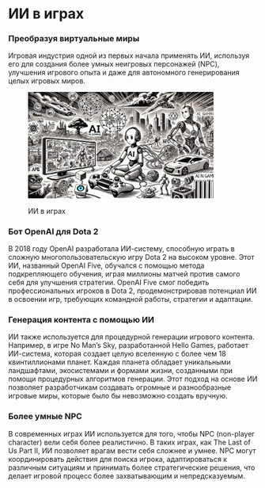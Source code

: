 # ИИ в играх

### Преобразуя виртуальные миры

Игровая индустрия одной из первых начала применять ИИ, используя его для создания более умных неигровых персонажей (NPC), улучшения игрового опыта и даже для автономного генерирования целых игровых миров.

<div align="left"><figure><img src="../../../.gitbook/assets/ai-in-gaming-min (1).png" alt="" width="375"><figcaption><p>ИИ в играх</p></figcaption></figure></div>

### Бот OpenAI для Dota 2

В 2018 году OpenAI разработала ИИ-систему, способную играть в сложную многопользовательскую игру Dota 2 на высоком уровне. Этот ИИ, названный OpenAI Five, обучался с помощью метода подкрепляющего обучения, играя миллионы матчей против самого себя для улучшения стратегии. OpenAI Five смог победить профессиональных игроков в Dota 2, продемонстрировав потенциал ИИ в освоении игр, требующих командной работы, стратегии и адаптации.

### Генерация контента с помощью ИИ

ИИ также используется для процедурной генерации игрового контента. Например, в игре No Man’s Sky, разработанной Hello Games, работает ИИ-система, которая создает целую вселенную с более чем 18 квинтиллионами планет. Каждая планета обладает уникальными ландшафтами, экосистемами и формами жизни, созданными при помощи процедурных алгоритмов генерации. Этот подход на основе ИИ позволяет разработчикам создавать огромные и разнообразные игровые миры, которые было бы невозможно создать вручную.

### Более умные NPC

В современных играх ИИ используется для того, чтобы NPC (non-player character) вели себя более реалистично. В таких играх, как The Last of Us Part II, ИИ позволяет врагам вести себя сложнее и умнее. NPC могут координировать действия для поиска игрока, адаптироваться к различным ситуациям и принимать более стратегические решения, что делает игровой процесс более захватывающим и непредсказуемым.
